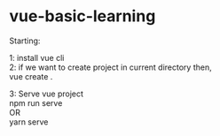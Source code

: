 # vue-basic-learning

Starting: <br/>

1: install vue cli <br/>
2: if we want to create project in current directory then, <br/>
vue create . <br/>

3: Serve vue project <br/>
npm run serve <br/>
OR <br/>
yarn serve <br/>
